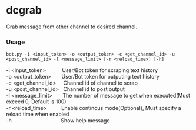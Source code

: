 # dcgrab

Grab message from other channel to desired channel.

### Usage

```
bot.py -i <input_token> -o <output_token> -c <get_channel_id> -u <post_channel_id> -l <message_limit> [-r <reload_time>] [-h]
```
-i&nbsp;<input_token>&nbsp;&nbsp;&nbsp;&nbsp;&nbsp;&nbsp;&nbsp;&nbsp;&nbsp;&nbsp;&nbsp;User/Bot token for scraping text history  
-o&nbsp;<output_token>&nbsp;&nbsp;&nbsp;&nbsp;&nbsp;&nbsp;&nbsp;User/Bot token for outputing text history  
-c&nbsp;<get_channel_id>&nbsp;&nbsp;&nbsp;&nbsp;&nbsp;Channel id of channel to scrap  
-u&nbsp;<post_channel_id>&nbsp;&nbsp;&nbsp;Channel id to post output  
-l&nbsp;<message_limit>&nbsp;&nbsp;&nbsp;&nbsp;&nbsp;&nbsp;&nbsp;The number of message to get when executed(Must exceed 0, Default is 100)  
-r&nbsp;<reload_time>&nbsp;&nbsp;&nbsp;&nbsp;&nbsp;&nbsp;&nbsp;&nbsp;&nbsp;&nbsp;Enable continous mode(Optional), Must specify a reload time when enabled  
-h&nbsp;&nbsp;&nbsp;&nbsp;&nbsp;&nbsp;&nbsp;&nbsp;&nbsp;&nbsp;&nbsp;&nbsp;&nbsp;&nbsp;&nbsp;&nbsp;&nbsp;&nbsp;&nbsp;&nbsp;&nbsp;&nbsp;&nbsp;&nbsp;&nbsp;&nbsp;&nbsp;&nbsp;&nbsp;&nbsp;&nbsp;&nbsp;&nbsp;&nbsp;Show help message  
